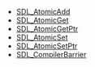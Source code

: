 <!-- BEGIN CATEGORY LIST -->
- [SDL_AtomicAdd](SDL_AtomicAdd)
- [SDL_AtomicGet](SDL_AtomicGet)
- [SDL_AtomicGetPtr](SDL_AtomicGetPtr)
- [SDL_AtomicSet](SDL_AtomicSet)
- [SDL_AtomicSetPtr](SDL_AtomicSetPtr)
- [SDL_CompilerBarrier](SDL_CompilerBarrier)
<!-- END CATEGORY LIST -->
